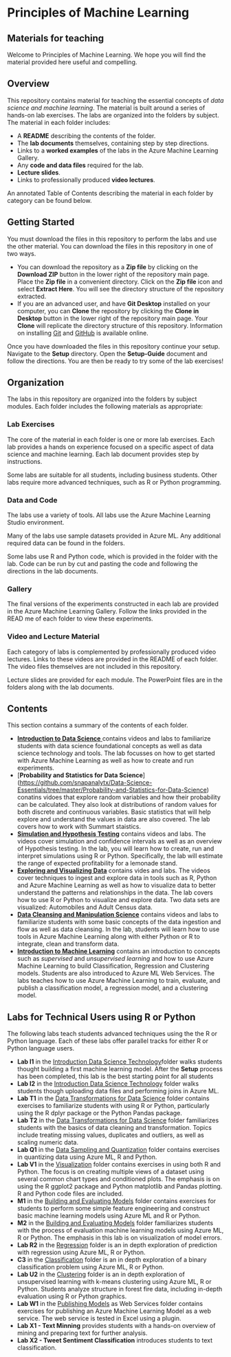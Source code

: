 


# Principles of Machine Learning
## Materials for teaching  

Welcome to Principles of Machine Learning. We hope you will find the material provided here useful and compelling. 

## Overview  

This repository contains material for teaching the essential concepts of *data science and machine learning*. The material is built around a series of hands-on lab exercises. The labs are organized into the folders by subject. The material in each folder includes:

- A **README** describing the contents of the folder.
- The **lab documents** themselves, containing step by step directions.  
- Links to a **worked examples** of the labs in the Azure Machine Learning Gallery.  
- Any **code and data files** required for the lab.  
- **Lecture slides**.
- Links to professionally produced **video lectures**.
 
An annotated Table of Contents describing the material in each folder by category can be found below.   

## Getting Started  

You must download the files in this repository to perform the labs and use the other material. You can download the files in this repository in one of two ways. 

- You can download the repository as a **Zip file** by clicking on the **Download ZIP** button in the lower right of the repository main page. Place the **Zip file** in a convenient directory. Click on the **Zip file** icon and select **Extract Here**. You will see the directory structure of the repository extracted. 
- If you are an advanced user, and have **Git Desktop** installed on your computer, you can **Clone** the repository by clicking the **Clone in Desktop** button in the lower right of the repository main page. Your **Clone** will replicate the directory structure of this repository. Information on installing [Git](https://git-scm.com/downloads) and [GitHub](https://help.github.com/articles/set-up-git/) is available online. 

Once you have downloaded the files in this repository continue your setup. Navigate to the **Setup** directory. Open the **Setup-Guide** document and follow the directions. You are then be ready to try some of the lab exercises! 

## Organization  

The labs in this repository are organized into the folders by subject modules. Each folder includes the following materials as appropriate:  

### Lab Exercises

The core of the material in each folder is one or more lab exercises. Each lab provides a hands on experience focused on a specific aspect of data science and machine learning. Each lab document provides step by instructions. 

Some labs are suitable for all students, including business students. Other labs require more advanced techniques, such as R or Python programming. 

### Data and Code

The labs use a variety of tools. All labs use the Azure Machine Learning Studio environment.

Many of the labs use sample datasets provided in Azure ML. Any additional required data can be found in the folders.  

Some labs use R and Python code, which is provided in the folder with the lab. Code can be run by cut and pasting the code and following the directions in the lab documents. 

### Gallery

The final versions of the experiments constructed in each lab are provided in the Azure Machine Learning Gallery. Follow the links provided in the READ me of each folder to view these experiments.  

### Video and Lecture Material

Each category of labs is complemented by professionally produced video lectures. Links to these videos are provided in the README of each folder. The video files themselves are not included in this repository. 

Lecture slides are provided for each module. The PowerPoint files are in the folders along with the lab documents. 

## Contents

This section contains a summary of the contents of each folder. 

- [**Introduction to Data Science** ](https://github.com/snapanalytx/Data-Science-Essentials/tree/master/Introduction-To-Data-Science)contains videos and labs to familiarize students with data science foundational concepts as well as data science technology and tools. The lab focusses on how to get started with Azure Machine Learning as well as how to create and run experiments.
- [**Probability and Statistics for Data Science**] (https://github.com/snapanalytx/Data-Science-Essentials/tree/master/Probability-and-Statistics-for-Data-Science) conatins vidoes that explore random variables and how their probability can be calculated. They also look at distributions of random values for both discrete and continuous variables. Basic statistics that will help explore and understand the values in data are also covered. The lab covers how to work with Summart staistics.
- [**Simulation and Hypothesis Testing**](https://github.com/snapanalytx/Data-Science-Essentials/tree/master/Simulation-and-Hypothesis-Testing) contains videos and labs. The videos cover simulation and confidence intervals as well as an overview of Hypothesis testing. In the lab, you will learn how to create, run and interpret simulations using R or Python. Specifically, the lab will estimate the range of expected profitability for a lemonade stand.
- [**Exploring and Visualizing Data**](https://github.com/snapanalytx/Data-Science-Essentials/tree/master/Exploring-and-Visualizing-Data) contains vides and labs. The videos cover techniques to ingest and explore data in tools such as R, Python and Azure Machine Learning as well as how to visualize data to better understand the patterns and relationships in the data. The lab covers how to use R or Python to visualize and explore data. Two data sets are visualized: Automobiles and Adult Census data.
- [**Data Cleansing and Manipulation Science**](https://github.com/snapanalytx/Data-Science-Essentials/tree/master/Data-Cleansing-and-Manipulation) contains videos and labs to familiarize students with some basic concepts of the data ingestion and flow as well as data cleansing. In the lab, students will learn how to use tools in Azure Machine Learning along with either Python or R to integrate, clean and transform data.
- [**Introduction to Machine Learning**](https://https://github.com/snapanalytx/Data-Science-Essentials/tree/master/Introduction-to-Machine-Learning) contains an introduction to concepts such as *supervised* and *unsupervised learning* and how to use Azure Machine Learning to build  Classification, Regression and Clustering models. Students are also introduced to Azure ML Web Services. The labs teaches how to use Azure Machine Learning to train, evaluate, and publish a classification model, a regression model, and a clustering model.
 

## Labs for Technical Users using R or Python

The following labs teach students advanced techniques using the the R or Python language. Each of these labs offer parallel tracks for either R or Python language users.  

- **Lab I1** in the [Introduction Data Science Technology](https://github.com/AzureDataScienceCurriculum/DataScienceEssentials/tree/master/Introduction%20to%20Data%20Science%20Technology)folder walks students thought building a first machine learning model. After the **Setup** process has been completed, this lab is the best starting point for all students
-  **Lab I2** in the [Introduction Data Science Technology](https://github.com/AzureDataScienceCurriculum/DataScienceEssentials/tree/master/Introduction%20to%20Data%20Science%20Technology) folder walks students though uploading data files and performing joins in Azure ML. 
-  **Lab T1** in the [Data Transformations for Data Science](https://github.com/AzureDataScienceCurriculum/DataScienceEssentials/tree/master/Data%20Transformations%20for%20Data%20Science) folder contains exercises to familiarize students with using R or Python, particularly using the R dplyr package or the Python Pandas package.  
- **Lab T2** in the [Data Transformations for Data Science](https://github.com/AzureDataScienceCurriculum/DataScienceEssentials/tree/master/Data%20Transformations%20for%20Data%20Science) folder familiarizes students with the basics of data cleaning and transformation. Topics include treating missing values, duplicates and outliers, as well as scaling numeric data.  
- **Lab Q1** in the [Data Sampling and Quantization](https://github.com/AzureDataScienceCurriculum/DataScienceEssentials/tree/master/Data%20Sampling%20and%20Quantization) folder contains exercises in quantizing data using Azure ML, R and Python. 
- **Lab V1** in the [Visualization](https://github.com/AzureDataScienceCurriculum/DataScienceEssentials/tree/master/Visualization) folder contains exercises in using both R and Python. The focus is on creating multiple views of a dataset using several common chart types and conditioned plots. The emphasis is on using the R ggplot2 package and Python matplotlib and Pandas plotting.  R and Python code files are included. 
- **M1** in the [Building and Evaluating Models](https://github.com/AzureDataScienceCurriculum/DataScienceEssentials/tree/master/Building%20and%20Evaluating%20Models) folder contains exercises for students to perform some simple feature engineering and construct basic machine learning models using Azure ML and R or Python.  
- **M2** in the [Building and Evaluating Models](https://github.com/AzureDataScienceCurriculum/DataScienceEssentials/tree/master/Building%20and%20Evaluating%20Models) folder familiarizes students with the process of evaluation machine learning models using Azure ML, R or Python. The emphasis in this lab is on visualization of model errors.
- **Lab R2** in the [Regression](https://github.com/AzureDataScienceCurriculum/DataScienceEssentials/tree/master/Regression) folder is an in depth exploration of prediction with regression using Azure ML, R or Python.
- **C3** in the [Classification](https://github.com/AzureDataScienceCurriculum/DataScienceEssentials/tree/master/Classification) folder is an in depth exploration of a binary classification problem using Azure ML, R or Python.
- **Lab U2** in the [Clustering](https://github.com/AzureDataScienceCurriculum/DataScienceEssentials/tree/master/Clustering) folder is an in depth exploration of unsupervised learning with k-means clustering using Azure ML, R or Python. Students analyze structure in forest fire data, including in-depth evaluation using R or Python graphics. 
- **Lab W1** in the [Publishing Models](https://github.com/AzureDataScienceCurriculum/DataScienceEssentials/tree/master/Publishing%20Models%20as%20Web%20Services) as Web Services folder contains exercises for publishing an Azure Machine Learning Model as a web service. The web service is tested in Excel using a plugin.
- **Lab X1 - Text Minning** provides students with a hands-on overview of mining and preparing text for further analysis. 
- **Lab X2 - Tweet Sentiment Classification** introduces students to text classification. 


